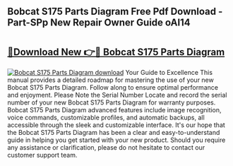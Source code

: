 ## Bobcat S175 Parts Diagram Free Pdf Download - Part-SPp New Repair Owner Guide oAI14

# <h2><a href="http://dfo2mpm.blite.top/?on=Bobcat+S175+Parts+Diagram">🔗Download New 👉🔴 Bobcat S175 Parts Diagram</a></h2>

[![Bobcat S175 Parts Diagram download](https://i.imgur.com/lujVjoI.png)](http://dfo2mpm.blite.top/?on=Bobcat+S175+Parts+Diagram)
Your Guide to Excellence This manual provides a detailed roadmap for mastering the use of your new Bobcat S175 Parts Diagram. Follow along to ensure optimal performance and enjoyment. Please Note the Serial Number Locate and record the serial number of your new Bobcat S175 Parts Diagram for warranty purposes. Bobcat S175 Parts Diagram advanced features include image recognition, voice commands, customizable profiles, and automatic backups, all accessible through the sleek and customizable interface. It's our hope that the Bobcat S175 Parts Diagram has been a clear and easy-to-understand guide in helping you get started with your new product. Should you require any assistance or clarification, please do not hesitate to contact our customer support team.
